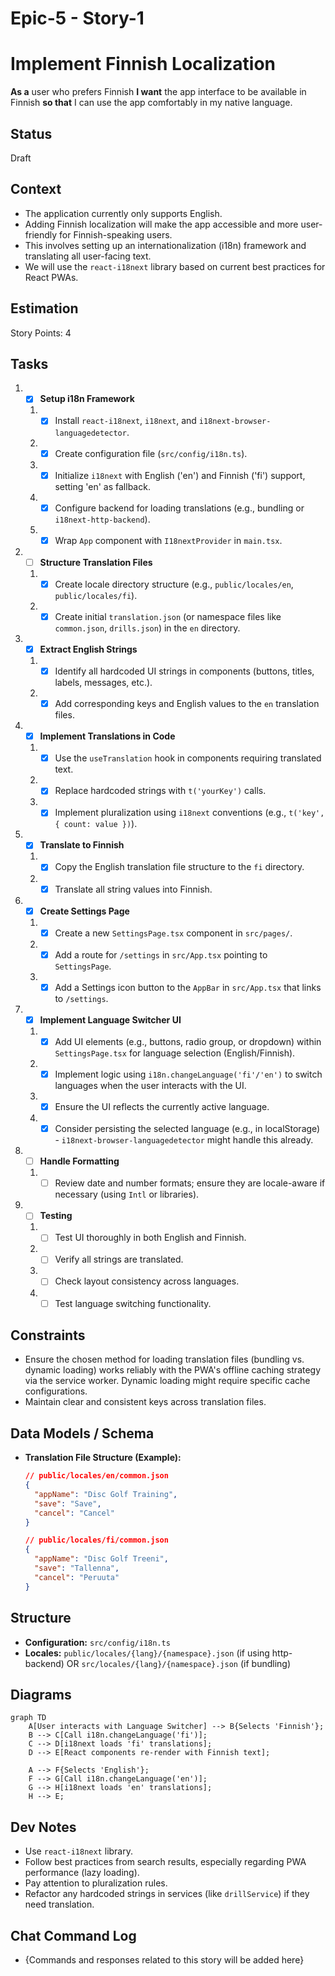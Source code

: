 # Epic-5 - Story-1
# Implement Finnish Localization

**As a** user who prefers Finnish
**I want** the app interface to be available in Finnish
**so that** I can use the app comfortably in my native language.

## Status

Draft

## Context

- The application currently only supports English.
- Adding Finnish localization will make the app accessible and more user-friendly for Finnish-speaking users.
- This involves setting up an internationalization (i18n) framework and translating all user-facing text.
- We will use the `react-i18next` library based on current best practices for React PWAs.

## Estimation

Story Points: 4

## Tasks

1.  - [x] **Setup i18n Framework**
    1.  - [x] Install `react-i18next`, `i18next`, and `i18next-browser-languagedetector`.
    2.  - [x] Create configuration file (`src/config/i18n.ts`).
    3.  - [x] Initialize `i18next` with English ('en') and Finnish ('fi') support, setting 'en' as fallback.
    4.  - [x] Configure backend for loading translations (e.g., bundling or `i18next-http-backend`).
    5.  - [x] Wrap `App` component with `I18nextProvider` in `main.tsx`.
2.  - [ ] **Structure Translation Files**
    1.  - [x] Create locale directory structure (e.g., `public/locales/en`, `public/locales/fi`).
    2.  - [x] Create initial `translation.json` (or namespace files like `common.json`, `drills.json`) in the `en` directory.
3.  - [x] **Extract English Strings**
    1.  - [x] Identify all hardcoded UI strings in components (buttons, titles, labels, messages, etc.).
    2.  - [x] Add corresponding keys and English values to the `en` translation files.
4.  - [x] **Implement Translations in Code**
    1.  - [x] Use the `useTranslation` hook in components requiring translated text.
    2.  - [x] Replace hardcoded strings with `t('yourKey')` calls.
    3.  - [x] Implement pluralization using `i18next` conventions (e.g., `t('key', { count: value })`).
5.  - [x] **Translate to Finnish**
    1.  - [x] Copy the English translation file structure to the `fi` directory.
    2.  - [x] Translate all string values into Finnish.
6.  - [x] **Create Settings Page**
    1.  - [x] Create a new `SettingsPage.tsx` component in `src/pages/`.
    2.  - [x] Add a route for `/settings` in `src/App.tsx` pointing to `SettingsPage`.
    3.  - [x] Add a Settings icon button to the `AppBar` in `src/App.tsx` that links to `/settings`.
7.  - [x] **Implement Language Switcher UI**
    1.  - [x] Add UI elements (e.g., buttons, radio group, or dropdown) within `SettingsPage.tsx` for language selection (English/Finnish).
    2.  - [x] Implement logic using `i18n.changeLanguage('fi'/'en')` to switch languages when the user interacts with the UI.
    3.  - [x] Ensure the UI reflects the currently active language.
    4.  - [x] Consider persisting the selected language (e.g., in localStorage) - `i18next-browser-languagedetector` might handle this already.
8.  - [ ] **Handle Formatting**
    1.  - [ ] Review date and number formats; ensure they are locale-aware if necessary (using `Intl` or libraries).
9.  - [ ] **Testing**
    1.  - [ ] Test UI thoroughly in both English and Finnish.
    2.  - [ ] Verify all strings are translated.
    3.  - [ ] Check layout consistency across languages.
    4.  - [ ] Test language switching functionality.

## Constraints

- Ensure the chosen method for loading translation files (bundling vs. dynamic loading) works reliably with the PWA's offline caching strategy via the service worker. Dynamic loading might require specific cache configurations.
- Maintain clear and consistent keys across translation files.

## Data Models / Schema

- **Translation File Structure (Example):**
  ```json
  // public/locales/en/common.json
  {
    "appName": "Disc Golf Training",
    "save": "Save",
    "cancel": "Cancel"
  }

  // public/locales/fi/common.json
  {
    "appName": "Disc Golf Treeni",
    "save": "Tallenna",
    "cancel": "Peruuta"
  }
  ```

## Structure

- **Configuration:** `src/config/i18n.ts`
- **Locales:** `public/locales/{lang}/{namespace}.json` (if using http-backend) OR `src/locales/{lang}/{namespace}.json` (if bundling)

## Diagrams

```mermaid
graph TD
    A[User interacts with Language Switcher] --> B{Selects 'Finnish'};
    B --> C[Call i18n.changeLanguage('fi')];
    C --> D[i18next loads 'fi' translations];
    D --> E[React components re-render with Finnish text];

    A --> F{Selects 'English'};
    F --> G[Call i18n.changeLanguage('en')];
    G --> H[i18next loads 'en' translations];
    H --> E;
```

## Dev Notes

- Use `react-i18next` library.
- Follow best practices from search results, especially regarding PWA performance (lazy loading).
- Pay attention to pluralization rules.
- Refactor any hardcoded strings in services (like `drillService`) if they need translation.

## Chat Command Log

- {Commands and responses related to this story will be added here} 